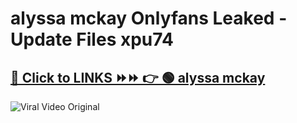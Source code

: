 
 # alyssa mckay Onlyfans Leaked - Update Files xpu74

## <h2><a href="https://clipsfans.com/alyssa_mckay&ref=git">🔗 Click to LINKS ⏩⏩ 👉 🟢 alyssa mckay </a></h2>

<a href="https://clipsfans.com/alyssa_mckay&ref=git" rel="nofollow" data-target="animated-image.originalLink"><img src="https://i.ibb.co.com/xMMVF88/686577567.gif" alt="Viral Video Original" style="max-width: 100%; display: inline-block;" data-target="animated-image.originalImage"></a>

